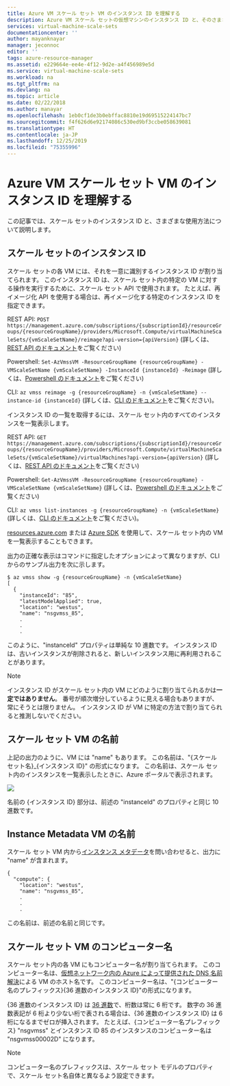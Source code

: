 ```yaml
---
title: Azure VM スケール セット VM のインスタンス ID を理解する
description: Azure VM スケール セットの仮想マシンのインスタンス ID と、そのさまざまな使用方法について説明します。
services: virtual-machine-scale-sets
documentationcenter: ''
author: mayanknayar
manager: jeconnoc
editor: ''
tags: azure-resource-manager
ms.assetid: e229664e-ee4e-4f12-9d2e-a4f456989e5d
ms.service: virtual-machine-scale-sets
ms.workload: na
ms.tgt_pltfrm: na
ms.devlang: na
ms.topic: article
ms.date: 02/22/2018
ms.author: manayar
ms.openlocfilehash: 1eb0cf1de3b0ebffac8810e19d69515224147bc7
ms.sourcegitcommit: f4f626d6e92174086c530ed9bf3ccbe058639081
ms.translationtype: HT
ms.contentlocale: ja-JP
ms.lasthandoff: 12/25/2019
ms.locfileid: "75355996"
---
```

# <a name="understand-instance-ids-for-azure-vm-scale-set-vms"></a>Azure VM スケール セット VM のインスタンス ID を理解する
この記事では、スケール セットのインスタンス ID と、さまざまな使用方法について説明します。

## <a name="scale-set-instance-ids"></a>スケール セットのインスタンス ID

スケール セットの各 VM には、それを一意に識別するインスタンス ID が割り当てられます。 このインスタンス ID は、スケール セット内の特定の VM に対する操作を実行するために、スケール セット API で使用されます。 たとえば、再イメージ化 API を使用する場合は、再イメージ化する特定のインスタンス ID を指定できます。

REST API: `POST https://management.azure.com/subscriptions/{subscriptionId}/resourceGroups/{resourceGroupName}/providers/Microsoft.Compute/virtualMachineScaleSets/{vmScaleSetName}/reimage?api-version={apiVersion}` (詳しくは、[REST API のドキュメント](https://docs.microsoft.com/rest/api/compute/virtualmachinescalesets/reimage)をご覧ください)

Powershell: `Set-AzVmssVM -ResourceGroupName {resourceGroupName} -VMScaleSetName {vmScaleSetName} -InstanceId {instanceId} -Reimage` (詳しくは、[Powershell のドキュメント](https://docs.microsoft.com/powershell/module/az.compute/set-azvmssvm)をご覧ください)

CLI: `az vmss reimage -g {resourceGroupName} -n {vmScaleSetName} --instance-id {instanceId}` (詳しくは、[CLI のドキュメント](https://docs.microsoft.com/cli/azure/vmss?view=azure-cli-latest)をご覧ください)。

インスタンス ID の一覧を取得するには、スケール セット内のすべてのインスタンスを一覧表示します。

REST API: `GET https://management.azure.com/subscriptions/{subscriptionId}/resourceGroups/{resourceGroupName}/providers/Microsoft.Compute/virtualMachineScaleSets/{vmScaleSetName}/virtualMachines?api-version={apiVersion}` (詳しくは、[REST API のドキュメント](https://docs.microsoft.com/rest/api/compute/virtualmachinescalesetvms/list)をご覧ください)

Powershell: `Get-AzVmssVM -ResourceGroupName {resourceGroupName} -VMScaleSetName {vmScaleSetName}` (詳しくは、[Powershell のドキュメント](https://docs.microsoft.com/powershell/module/az.compute/get-azvmssvm)をご覧ください)

CLI: `az vmss list-instances -g {resourceGroupName} -n {vmScaleSetName}` (詳しくは、[CLI のドキュメント](https://docs.microsoft.com/cli/azure/vmss?view=azure-cli-latest)をご覧ください)。

[resources.azure.com](https://resources.azure.com) または [Azure SDK](https://azure.microsoft.com/downloads/) を使用して、スケール セット内の VM を一覧表示することもできます。

出力の正確な表示はコマンドに指定したオプションによって異なりますが、CLI からのサンプル出力を次に示します。

```
$ az vmss show -g {resourceGroupName} -n {vmScaleSetName}
[
  {
    "instanceId": "85",
    "latestModelApplied": true,
    "location": "westus",
    "name": "nsgvmss_85",
    .
    .
    .
```

このように、"instanceId" プロパティは単純な 10 進数です。 インスタンス ID は、古いインスタンスが削除されると、新しいインスタンス用に再利用されることがあります。

>[!NOTE]
> インスタンス ID がスケール セット内の VM にどのように割り当てられるかは**一定ではありません**。 番号が順次増分しているように見える場合もありますが、常にそうとは限りません。 インスタンス ID が VM に特定の方法で割り当てられると推測しないでください。

## <a name="scale-set-vm-names"></a>スケール セット VM の名前

上記の出力のように、VM には "name" もあります。 この名前は、"{スケール セット名}_{インスタンス ID}" の形式になります。 この名前は、スケール セット内のインスタンスを一覧表示したときに、Azure ポータルで表示されます。

![](./media/virtual-machine-scale-sets-instance-ids/vmssInstances.png)

名前の {インスタンス ID} 部分は、前述の "instanceId" のプロパティと同じ 10 進数です。

## <a name="instance-metadata-vm-name"></a>Instance Metadata VM の名前

スケール セット VM 内から[インスタンス メタデータ](../virtual-machines/windows/instance-metadata-service.md)を問い合わせると、出力に "name" が含まれます。

```
{
  "compute": {
    "location": "westus",
    "name": "nsgvmss_85",
    .
    .
    .
```

この名前は、前述の名前と同じです。

## <a name="scale-set-vm-computer-name"></a>スケール セット VM のコンピューター名

スケール セット内の各 VM にもコンピューター名が割り当てられます。 このコンピューター名は、[仮想ネットワーク内の Azure によって提供された DNS 名前解決](../virtual-network/virtual-networks-name-resolution-for-vms-and-role-instances.md)による VM のホスト名です。 このコンピューター名は、"{コンピューター名のプレフィックス}{36 進数のインスタンス ID}"の形式になります。

{36 進数のインスタンス ID} は [36 進数](https://en.wikipedia.org/wiki/Base36)で、桁数は常に 6 桁です。 数字の 36 進数表記が 6 桁より少ない桁で表される場合は、{36 進数のインスタンス ID} は 6 桁になるまでゼロが挿入されます。 たとえば、{コンピューター名プレフィックス} "nsgvmss" とインスタンス ID 85 のインスタンスのコンピューター名は "nsgvmss00002D" になります。

>[!NOTE]
> コンピューター名のプレフィックスは、スケール セット モデルのプロパティで、スケール セット名自体と異なるよう設定できます。
